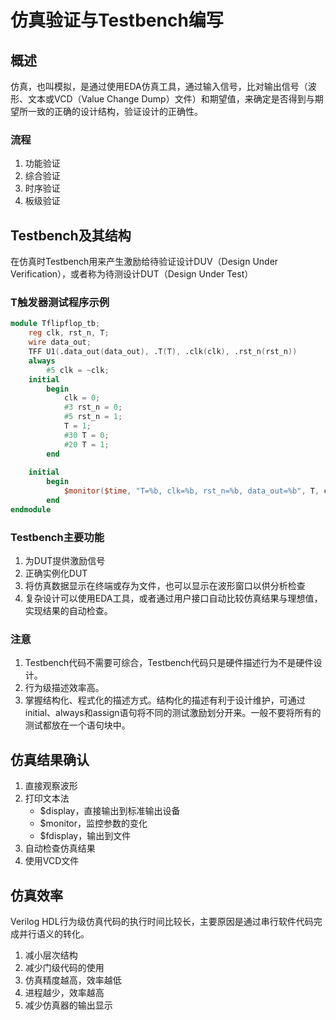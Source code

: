

# 仿真验证与Testbench编写

## 概述

仿真，也叫模拟，是通过使用EDA仿真工具，通过输入信号，比对输出信号（波形、文本或VCD（Value Change Dump）文件）和期望值，来确定是否得到与期望所一致的正确的设计结构，验证设计的正确性。

### 流程

1. 功能验证
2. 综合验证
3. 时序验证
4. 板级验证

## Testbench及其结构

在仿真时Testbench用来产生激励给待验证设计DUV（Design Under Verification），或者称为待测设计DUT（Design Under Test）

### T触发器测试程序示例

```verilog
module Tflipflop_tb;
    reg clk, rst_n, T;
    wire data_out;
    TFF U1(.data_out(data_out), .T(T), .clk(clk), .rst_n(rst_n))
    always
        #5 clk = ~clk;
    initial
        begin
            clk = 0;
            #3 rst_n = 0;
            #5 rst_n = 1;
            T = 1;
            #30 T = 0;
            #20 T = 1;
        end
    
    initial
        begin
            $monitor($time, "T=%b, clk=%b, rst_n=%b, data_out=%b", T, clk, rst_n, data_out);
        end
endmodule
```

### Testbench主要功能

1. 为DUT提供激励信号
2. 正确实例化DUT
3. 将仿真数据显示在终端或存为文件，也可以显示在波形窗口以供分析检查
4. 复杂设计可以使用EDA工具，或者通过用户接口自动比较仿真结果与理想值，实现结果的自动检查。

### 注意

1. Testbench代码不需要可综合，Testbench代码只是硬件描述行为不是硬件设计。
2. 行为级描述效率高。
3. 掌握结构化、程式化的描述方式。结构化的描述有利于设计维护，可通过initial、always和assign语句将不同的测试激励划分开来。一般不要将所有的测试都放在一个语句块中。

## 仿真结果确认

1. 直接观察波形
2. 打印文本法
   -  $display，直接输出到标准输出设备
   -  $monitor，监控参数的变化
   -  $fdisplay，输出到文件
3. 自动检查仿真结果
4. 使用VCD文件

## 仿真效率

Verilog HDL行为级仿真代码的执行时间比较长，主要原因是通过串行软件代码完成并行语义的转化。

1. 减小层次结构
2. 减少门级代码的使用
3. 仿真精度越高，效率越低
4. 进程越少，效率越高
5. 减少仿真器的输出显示
